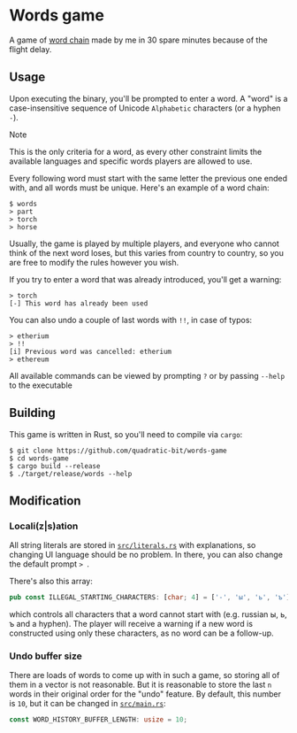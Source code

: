 # Words game

A game of [word chain](https://en.wikipedia.org/wiki/Word_chain) made by me
in 30 spare minutes because of the flight delay.

## Usage

Upon executing the binary, you'll be prompted to enter a word. A "word" is a
case-insensitive sequence of Unicode `Alphabetic` characters (or a hyphen `-`).

> [!NOTE]
> This is the only criteria for a word, as every other constraint
> limits the available languages and specific words players are allowed to use.

Every following word must start with the same letter the previous one
ended with, and all words must be unique. Here's an example of a word chain:

```console
$ words
> part
> torch
> horse
```

Usually, the game is played by multiple players, and everyone who cannot
think of the next word loses, but this varies from country to country, so
you are free to modify the rules however you wish.

If you try to enter a word that was already introduced, you'll get a warning:

```console
> torch
[-] This word has already been used
```

You can also undo a couple of last words with `!!`, in case of typos:

```console
> etherium
> !!
[i] Previous word was cancelled: etherium
> ethereum
```

All available commands can be viewed by prompting `?`
or by passing `--help` to the executable

## Building

This game is written in Rust, so you'll need to compile via `cargo`:

```console
$ git clone https://github.com/quadratic-bit/words-game
$ cd words-game
$ cargo build --release
$ ./target/release/words --help
```

## Modification

### Locali(z|s)ation

All string literals are stored in [`src/literals.rs`](src/literals.rs) with
explanations, so changing UI language should be no problem.
In there, you can also change the default prompt `> `.

There's also this array:
```rust
pub const ILLEGAL_STARTING_CHARACTERS: [char; 4] = ['-', 'ы', 'ь', 'ъ'];
```
which controls all characters that a word cannot start with
(e.g. russian ы, ь, ъ and a hyphen). The player will receive a warning if
a new word is constructed using only these characters, as no word can
be a follow-up.

### Undo buffer size

There are loads of words to come up with in such a game, so storing all of them
in a vector is not reasonable. But it is reasonable to store the last `n` words
in their original order for the "undo" feature.
By default, this number is `10`,
but it can be changed in [`src/main.rs`](src/main.rs):

```rust
const WORD_HISTORY_BUFFER_LENGTH: usize = 10;
```
